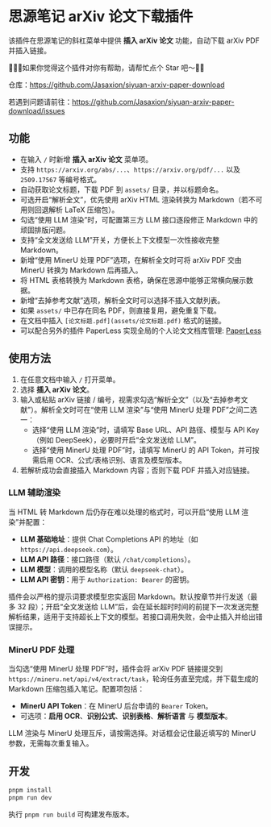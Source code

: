 # 思源笔记 arXiv 论文下载插件

该插件在思源笔记的斜杠菜单中提供 **插入 arXiv 论文** 功能，自动下载 arXiv PDF 并插入链接。

👋🙋‍♂️如果你觉得这个插件对你有帮助，请帮忙点个 Star 吧～🩷🌟

仓库：https://github.com/Jasaxion/siyuan-arxiv-paper-download

若遇到问题请前往：https://github.com/Jasaxion/siyuan-arxiv-paper-download/issues

## 功能

- 在输入 `/` 时新增 **插入 arXiv 论文** 菜单项。
- 支持 `https://arxiv.org/abs/...`、`https://arxiv.org/pdf/...` 以及 `2509.17567` 等编号格式。
- 自动获取论文标题，下载 PDF 到 `assets/` 目录，并以标题命名。
- 可选开启“解析全文”，优先使用 arXiv HTML 渲染转换为 Markdown（若不可用则回退解析 LaTeX 压缩包）。
- 勾选“使用 LLM 渲染”时，可配置第三方 LLM 接口逐段修正 Markdown 中的顽固排版问题。
- 支持“全文发送给 LLM”开关，方便长上下文模型一次性接收完整 Markdown。
- 新增“使用 MinerU 处理 PDF”选项，在解析全文时可将 arXiv PDF 交由 MinerU 转换为 Markdown 后再插入。
- 将 HTML 表格转换为 Markdown 表格，确保在思源中能够正常横向展示数据。
- 新增“去掉参考文献”选项，解析全文时可以选择不插入文献列表。
- 如果 `assets/` 中已存在同名 PDF，则直接复用，避免重复下载。
- 在文档中插入 `[论文标题.pdf](assets/论文标题.pdf)` 格式的链接。
- 可以配合另外的插件 PaperLess 实现全局的个人论文文档库管理: [PaperLess](https://github.com/Jasaxion/siyuan-paperless)

## 使用方法

1. 在任意文档中输入 `/` 打开菜单。
2. 选择 **插入 arXiv 论文**。
3. 输入或粘贴 arXiv 链接 / 编号，视需求勾选“解析全文”（以及“去掉参考文献”）。解析全文时可在“使用 LLM 渲染”与“使用 MinerU 处理 PDF”之间二选一：
   - 选择“使用 LLM 渲染”时，请填写 Base URL、API 路径、模型与 API Key（例如 DeepSeek），必要时开启“全文发送给 LLM”。
   - 选择“使用 MinerU 处理 PDF”时，请填写 MinerU 的 API Token，并可按需启用 OCR、公式/表格识别、语言及模型版本。
4. 若解析成功会直接插入 Markdown 内容；否则下载 PDF 并插入对应链接。

### LLM 辅助渲染

当 HTML 转 Markdown 后仍存在难以处理的格式时，可以开启“使用 LLM 渲染”并配置：

- **LLM 基础地址**：提供 Chat Completions API 的地址（如 `https://api.deepseek.com`）。
- **LLM API 路径**：接口路径（默认 `/chat/completions`）。
- **LLM 模型**：调用的模型名称（默认 `deepseek-chat`）。
- **LLM API 密钥**：用于 `Authorization: Bearer` 的密钥。

插件会以严格的提示词要求模型忠实返回 Markdown。默认按章节并行发送（最多 32 段）；开启“全文发送给 LLM”后，会在延长超时时间的前提下一次发送完整解析结果，适用于支持超长上下文的模型。若接口调用失败，会中止插入并给出错误提示。

### MinerU PDF 处理

当勾选“使用 MinerU 处理 PDF”时，插件会将 arXiv PDF 链接提交到 `https://mineru.net/api/v4/extract/task`，轮询任务直至完成，并下载生成的 Markdown 压缩包插入笔记。配置项包括：

- **MinerU API Token**：在 MinerU 后台申请的 `Bearer` Token。
- 可选项：**启用 OCR**、**识别公式**、**识别表格**、**解析语言** 与 **模型版本**。

LLM 渲染与 MinerU 处理互斥，请按需选择。对话框会记住最近填写的 MinerU 参数，无需每次重复输入。

## 开发

```bash
pnpm install
pnpm run dev
```

执行 `pnpm run build` 可构建发布版本。
